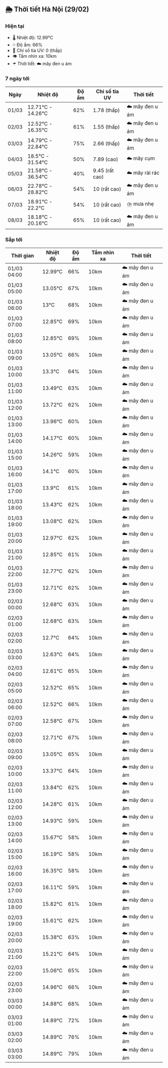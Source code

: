 ## 🌦️ Thời tiết Hà Nội (29/02)

### Hiện tại

- 🌡️ Nhiệt độ: 12.99℃
- 💦 Độ ẩm: 66%
- 🌟 Chỉ số tia UV: 0 (thấp)
- 👁️ Tầm nhìn xa: 10km
- ☂️ Thời tiết: ☁️ mây đen u ám

### 7 ngày tới

| Ngày | Nhiệt độ | Độ ẩm | Chỉ số tia UV | Thời tiết |
| --- | --- | --- | --- | --- |
| 01/03 | 12.71℃ - 14.26℃ | 62% | 1.78 (thấp) | ☁️ mây đen u ám |
| 02/03 | 12.52℃ - 16.35℃ | 61% | 1.55 (thấp) | ☁️ mây đen u ám |
| 03/03 | 14.79℃ - 22.84℃ | 75% | 2.66 (thấp) | ☁️ mây đen u ám |
| 04/03 | 18.5℃ - 31.54℃ | 50% | 7.89 (cao) | ☁️ mây cụm |
| 05/03 | 21.58℃ - 36.54℃ | 40% | 9.45 (rất cao) | ☁️ mây rải rác |
| 06/03 | 22.78℃ - 28.82℃ | 54% | 10 (rất cao) | ☁️ mây đen u ám |
| 07/03 | 18.91℃ - 22.2℃ | 54% | 10 (rất cao) | ⛈️ mưa nhẹ |
| 08/03 | 18.18℃ - 20.16℃ | 65% | 10 (rất cao) | ☁️ mây đen u ám |

### Sắp tới

| Thời gian | Nhiệt độ | Độ ẩm | Tầm nhìn xa | Thời tiết |
| --- | --- | --- | --- | --- |
| 01/03 04:00 | 12.99℃ | 66% | 10km | ☁️ mây đen u ám |
| 01/03 05:00 | 13.05℃ | 67% | 10km | ☁️ mây đen u ám |
| 01/03 06:00 | 13℃ | 68% | 10km | ☁️ mây đen u ám |
| 01/03 07:00 | 12.85℃ | 69% | 10km | ☁️ mây đen u ám |
| 01/03 08:00 | 12.85℃ | 69% | 10km | ☁️ mây đen u ám |
| 01/03 09:00 | 13.05℃ | 66% | 10km | ☁️ mây đen u ám |
| 01/03 10:00 | 13.3℃ | 64% | 10km | ☁️ mây đen u ám |
| 01/03 11:00 | 13.49℃ | 63% | 10km | ☁️ mây đen u ám |
| 01/03 12:00 | 13.72℃ | 62% | 10km | ☁️ mây đen u ám |
| 01/03 13:00 | 13.96℃ | 60% | 10km | ☁️ mây đen u ám |
| 01/03 14:00 | 14.17℃ | 60% | 10km | ☁️ mây đen u ám |
| 01/03 15:00 | 14.26℃ | 59% | 10km | ☁️ mây đen u ám |
| 01/03 16:00 | 14.1℃ | 60% | 10km | ☁️ mây đen u ám |
| 01/03 17:00 | 13.9℃ | 61% | 10km | ☁️ mây đen u ám |
| 01/03 18:00 | 13.43℃ | 62% | 10km | ☁️ mây đen u ám |
| 01/03 19:00 | 13.08℃ | 62% | 10km | ☁️ mây đen u ám |
| 01/03 20:00 | 12.97℃ | 62% | 10km | ☁️ mây đen u ám |
| 01/03 21:00 | 12.85℃ | 61% | 10km | ☁️ mây đen u ám |
| 01/03 22:00 | 12.77℃ | 62% | 10km | ☁️ mây đen u ám |
| 01/03 23:00 | 12.71℃ | 62% | 10km | ☁️ mây đen u ám |
| 02/03 00:00 | 12.68℃ | 63% | 10km | ☁️ mây đen u ám |
| 02/03 01:00 | 12.68℃ | 63% | 10km | ☁️ mây đen u ám |
| 02/03 02:00 | 12.7℃ | 64% | 10km | ☁️ mây đen u ám |
| 02/03 03:00 | 12.63℃ | 64% | 10km | ☁️ mây đen u ám |
| 02/03 04:00 | 12.61℃ | 65% | 10km | ☁️ mây đen u ám |
| 02/03 05:00 | 12.52℃ | 65% | 10km | ☁️ mây đen u ám |
| 02/03 06:00 | 12.52℃ | 66% | 10km | ☁️ mây đen u ám |
| 02/03 07:00 | 12.58℃ | 67% | 10km | ☁️ mây đen u ám |
| 02/03 08:00 | 12.71℃ | 67% | 10km | ☁️ mây đen u ám |
| 02/03 09:00 | 13.05℃ | 65% | 10km | ☁️ mây đen u ám |
| 02/03 10:00 | 13.37℃ | 64% | 10km | ☁️ mây đen u ám |
| 02/03 11:00 | 13.84℃ | 62% | 10km | ☁️ mây đen u ám |
| 02/03 12:00 | 14.28℃ | 61% | 10km | ☁️ mây đen u ám |
| 02/03 13:00 | 14.93℃ | 59% | 10km | ☁️ mây đen u ám |
| 02/03 14:00 | 15.67℃ | 58% | 10km | ☁️ mây đen u ám |
| 02/03 15:00 | 16.19℃ | 58% | 10km | ☁️ mây đen u ám |
| 02/03 16:00 | 16.35℃ | 58% | 10km | ☁️ mây đen u ám |
| 02/03 17:00 | 16.11℃ | 59% | 10km | ☁️ mây đen u ám |
| 02/03 18:00 | 15.82℃ | 61% | 10km | ☁️ mây đen u ám |
| 02/03 19:00 | 15.61℃ | 62% | 10km | ☁️ mây đen u ám |
| 02/03 20:00 | 15.38℃ | 63% | 10km | ☁️ mây đen u ám |
| 02/03 21:00 | 15.21℃ | 64% | 10km | ☁️ mây đen u ám |
| 02/03 22:00 | 15.06℃ | 65% | 10km | ☁️ mây đen u ám |
| 02/03 23:00 | 14.96℃ | 66% | 10km | ☁️ mây đen u ám |
| 03/03 00:00 | 14.88℃ | 68% | 10km | ☁️ mây đen u ám |
| 03/03 01:00 | 14.89℃ | 72% | 10km | ☁️ mây đen u ám |
| 03/03 02:00 | 14.89℃ | 76% | 10km | ☁️ mây đen u ám |
| 03/03 03:00 | 14.89℃ | 79% | 10km | ☁️ mây đen u ám |
